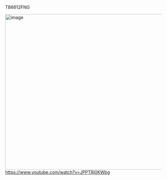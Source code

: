 TB6612FNG 


[<img width="990" height="500" alt="image" src="https://github.com/user-attachments/assets/d2c80db5-9c6d-454d-aa70-29f0f9e63644" />](https://www.youtube.com/watch?v=JPPTRj0KWbg
)
https://www.youtube.com/watch?v=JPPTRj0KWbg
